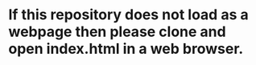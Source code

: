 # If this repository does not load as a webpage then please clone and open index.html in a web browser.
